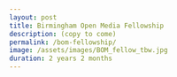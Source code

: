 ```yaml
---
layout: post
title: Birmingham Open Media Fellowship
description: (copy to come)
permalink: /bom-fellowship/
image: /assets/images/BOM_fellow_tbw.jpg
duration: 2 years 2 months
---
```

